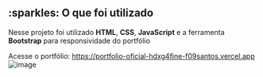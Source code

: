 
<h2 id="utilizados">:sparkles: O que foi utilizado</h2>
<p> Nesse projeto foi utilizado <strong>HTML</strong>, <strong>CSS</strong>, <strong>JavaScript</strong> e a ferramenta <strong>Bootstrap</strong> para responsividade do portfólio</p>

Acesse o portfólio: https://portfolio-oficial-hdxg4fine-f09santos.vercel.app
![image](https://user-images.githubusercontent.com/62082557/221581054-8589de0c-6dd5-44bb-ab8d-a753ac230532.png)



